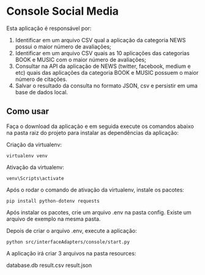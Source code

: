 # Console Social Media

Esta aplicação é responsável por:

1. Identificar em um arquivo CSV qual a aplicação da categoria NEWS possui o maior número de avaliações;
2. Identificar em um arquivo CSV quais as 10 aplicações das categorias BOOK e MUSIC com o maior número de avaliações;
3. Consultar na API da aplicação de NEWS (twitter, facebook, medium e etc) quais das aplicações da categoria BOOK e MUSIC possuem o maior número de citações.
4. Salvar o resultado da consulta no formato JSON, csv e persistir em uma base de dados local.

## Como usar

Faça o download da aplicação e em seguida execute os comandos abaixo na pasta raiz do projeto para instalar as dependências da aplicação:

Criação da virtualenv:

```
virtualenv venv
```

Ativação da virtualenv:

```
venv\Scripts\activate
```

Após o rodar o comando de ativação da virtualenv, instale os pacotes:

```
pip install python-dotenv requests
```

Após instalar os pacotes, crie um arquivo .env na pasta config. Existe um arquivo de exemplo na mesma pasta.

Depois de criar o arquivo .env, execute a aplicação:

```
python src/interfaceAdapters/console/start.py
```

A aplicação irá criar 3 arquivos na pasta resources:

database.db
result.csv
result.json
